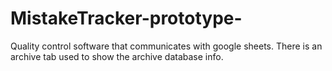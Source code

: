 # MistakeTracker-prototype-
Quality control software that communicates with google sheets. There is an archive tab used to show the archive database info.
